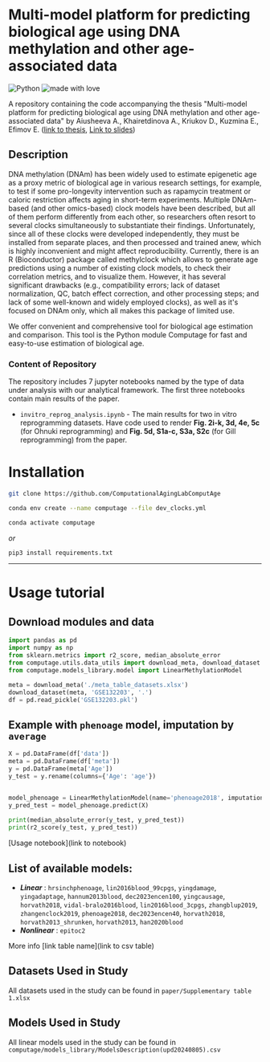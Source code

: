 # **Multi-model platform for predicting biological age using DNA methylation and other age-associated data**
![Python](https://img.shields.io/badge/python-v3.11+-blue.svg)
![made with love](https://img.shields.io/badge/made%20with%20%E2%9D%A4%EF%B8%8F-8A2BE2)

A repository containing the code accompanying the thesis "Multi-model platform for predicting biological age using DNA methylation and other age-associated data" by Aiusheeva A., Khairetdinova A., Kriukov D., Kuzmina E., Efimov E. ([link to thesis](https://docs.google.com/document/d/14n0dbZ__1WixYWfHOoA_MzKpy7_U_4bF0A2hsUm4ggA/edit?usp=sharing), [Link to slides](https://docs.google.com/presentation/d/1mGrtdA-2_gAEoWWa5XMw-bVd3PpfNBnS7KbofaOf0Gs/edit?usp=sharing))

## Description

DNA methylation (DNAm) has been widely used to estimate epigenetic age as a proxy metric of biological age in various research settings, for example, to test if some pro-longevity intervention such as rapamycin treatment or caloric restriction affects aging in short-term experiments. Multiple DNAm-based (and other omics-based) clock models have been described, but all of them perform differently from each other, so researchers often resort to several clocks simultaneously to substantiate their findings. Unfortunately, since all of these clocks were developed independently, they must be installed from separate places, and then processed and trained anew, which is highly inconvenient and might affect reproducibility. Currently, there is an R (Bioconductor) package called methylclock which allows to generate age predictions using a number of existing clock models, to check their correlation metrics, and to visualize them. However, it has several significant drawbacks (e.g., compatibility errors; lack of dataset normalization, QC, batch effect correction, and other processing steps; and lack of some well-known and widely employed clocks), as well as it's focused on DNAm only, which all makes this package of limited use. 

We offer convenient and comprehensive tool for biological age estimation and comparison. This tool is the Python module Computage for fast and easy-to-use estimation of biological age.



### Content of Repository

The repository includes 7 jupyter notebooks named by the type of data under analysis with our analytical framework. The first three notebooks contain main results of the paper.

- `invitro_reprog_analysis.ipynb` - The main results for two in vitro reprogramming datasets. Have code used to render **Fig. 2i-k, 3d, 4e, 5c** (for Ohnuki reprogramming) and **Fig. 5d, S1a-c, S3a, S2c** (for Gill reprogramming) from the paper.


# **Installation**

```bash
git clone https://github.com/ComputationalAgingLabComputAge
```
```bash
conda env create --name computage --file dev_clocks.yml

conda activate computage
```
*or* 
```bash
pip3 install requirements.txt
```
***

# **Usage tutorial**

## Download modules and data
```python
import pandas as pd
import numpy as np
from sklearn.metrics import r2_score, median_absolute_error
from computage.utils.data_utils import download_meta, download_dataset
from computage.models_library.model import LinearMethylationModel

meta = download_meta('./meta_table_datasets.xlsx')
download_dataset(meta, 'GSE132203', '.')
df = pd.read_pickle('GSE132203.pkl')
```
## Example with `phenoage` model, imputation by `average`
```python
X = pd.DataFrame(df['data'])
meta = pd.DataFrame(df['meta'])
y = pd.DataFrame(meta['Age'])
y_test = y.rename(columns={'Age': 'age'})


model_phenoage = LinearMethylationModel(name='phenoage2018', imputation='average')
y_pred_test = model_phenoage.predict(X)
       
print(median_absolute_error(y_test, y_pred_test))
print(r2_score(y_test, y_pred_test))

```



[Usage notebook](link to notebook)


## __List of available models:__
- ***Linear*** : `hrsinchphenoage`,
 `lin2016blood_99cpgs`,
 `yingdamage`,
 `yingadaptage`,
 `hannum2013blood`,
 `dec2023encen100`,
 `yingcausage`,
 `horvath2018`,
 `vidal-bralo2016blood`,
 `lin2016blood_3cpgs`,
 `zhangblup2019`,
 `zhangenclock2019`,
 `phenoage2018`,
 `dec2023encen40`, `horvath2018`, `horvath2013_shrunken`, `horvath2013`, `han2020blood`
- ***Nonlinear*** : `epitoc2`

More info [link table name](link to csv table)

## Datasets Used in Study
All datasets used in the study can be found in `paper/Supplementary table 1.xlsx`

## Models Used in Study
All linear models used in the study can be found in `computage/models_library/ModelsDescription(upd20240805).csv`